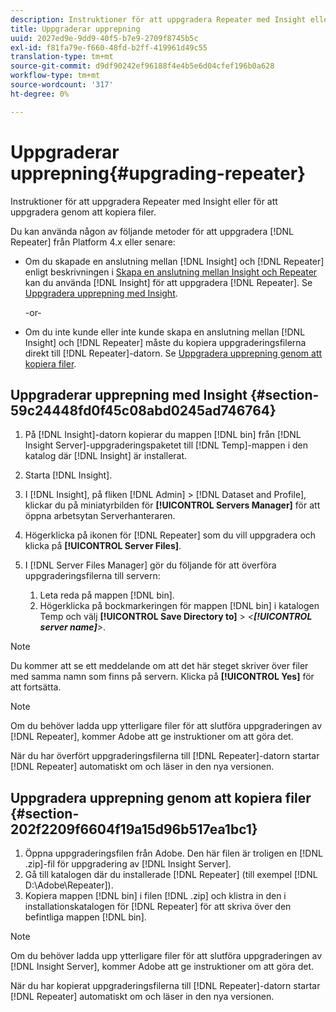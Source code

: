 ```yaml
---
description: Instruktioner för att uppgradera Repeater med Insight eller för att uppgradera genom att kopiera filer.
title: Uppgraderar upprepning
uuid: 2027ed9e-9dd9-40f5-b7e9-2709f8745b5c
exl-id: f81fa79e-f660-48fd-b2ff-419961d49c55
translation-type: tm+mt
source-git-commit: d9df90242ef96188f4e4b5e6d04cfef196b0a628
workflow-type: tm+mt
source-wordcount: '317'
ht-degree: 0%

---
```


# Uppgraderar upprepning{#upgrading-repeater}

Instruktioner för att uppgradera Repeater med Insight eller för att uppgradera genom att kopiera filer.

Du kan använda någon av följande metoder för att uppgradera [!DNL Repeater] från Platform 4.x eller senare:

* Om du skapade en anslutning mellan [!DNL Insight] och [!DNL Repeater] enligt beskrivningen i [Skapa en anslutning mellan Insight och Repeater](../../../../home/c-inst-svr/c-rptr-fntly/c-cnfg-rptr-fntly/t-crt-conn-ins-rptr.md#task-785bfe5f0e31484683e4345038add118) kan du använda [!DNL Insight] för att uppgradera [!DNL Repeater]. Se [Uppgradera upprepning med Insight](../../../../home/c-inst-svr/c-upgrd-uninst-sftwr/c-upgrd-sftwr/c-upgrd-rptr.md#section-59c24448fd0f45c08abd0245ad746764).

   -or-

* Om du inte kunde eller inte kunde skapa en anslutning mellan [!DNL Insight] och [!DNL Repeater] måste du kopiera uppgraderingsfilerna direkt till [!DNL Repeater]-datorn. Se [Uppgradera upprepning genom att kopiera filer](../../../../home/c-inst-svr/c-upgrd-uninst-sftwr/c-upgrd-sftwr/c-upgrd-rptr.md#section-202f2209f6604f19a15d96b517ea1bc1).

## Uppgraderar upprepning med Insight {#section-59c24448fd0f45c08abd0245ad746764}

1. På [!DNL Insight]-datorn kopierar du mappen [!DNL bin] från [!DNL Insight Server]-uppgraderingspaketet till [!DNL Temp]-mappen i den katalog där [!DNL Insight] är installerat.
1. Starta [!DNL Insight].
1. I [!DNL Insight], på fliken [!DNL Admin] > [!DNL Dataset and Profile], klickar du på miniatyrbilden för **[!UICONTROL Servers Manager]** för att öppna arbetsytan Serverhanteraren.
1. Högerklicka på ikonen för [!DNL Repeater] som du vill uppgradera och klicka på **[!UICONTROL Server Files]**.
1. I [!DNL Server Files Manager] gör du följande för att överföra uppgraderingsfilerna till servern:

   1. Leta reda på mappen [!DNL bin].
   1. Högerklicka på bockmarkeringen för mappen [!DNL bin] i katalogen Temp och välj **[!UICONTROL Save Directory to]** > *&lt;**[!UICONTROL server name]**>*.

>[!NOTE]
>
>Du kommer att se ett meddelande om att det här steget skriver över filer med samma namn som finns på servern. Klicka på **[!UICONTROL Yes]** för att fortsätta.

>[!NOTE]
>
>Om du behöver ladda upp ytterligare filer för att slutföra uppgraderingen av [!DNL Repeater], kommer Adobe att ge instruktioner om att göra det.

När du har överfört uppgraderingsfilerna till [!DNL Repeater]-datorn startar [!DNL Repeater] automatiskt om och läser in den nya versionen.

## Uppgradera upprepning genom att kopiera filer {#section-202f2209f6604f19a15d96b517ea1bc1}

1. Öppna uppgraderingsfilen från Adobe. Den här filen är troligen en [!DNL .zip]-fil för uppgradering av [!DNL Insight Server].
1. Gå till katalogen där du installerade [!DNL Repeater] (till exempel [!DNL D:\Adobe\Repeater]).
1. Kopiera mappen [!DNL bin] i filen [!DNL .zip] och klistra in den i installationskatalogen för [!DNL Repeater] för att skriva över den befintliga mappen [!DNL bin].

>[!NOTE]
>
>Om du behöver ladda upp ytterligare filer för att slutföra uppgraderingen av [!DNL Insight Server], kommer Adobe att ge instruktioner om att göra det.

När du har kopierat uppgraderingsfilerna till [!DNL Repeater]-datorn startar [!DNL Repeater] automatiskt om och läser in den nya versionen.
